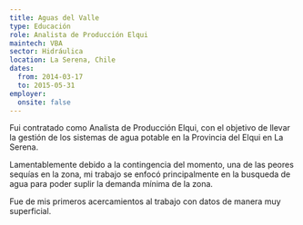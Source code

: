 ```yaml
---
title: Aguas del Valle
type: Educación
role: Analista de Producción Elqui
maintech: VBA
sector: Hidráulica
location: La Serena, Chile
dates:
  from: 2014-03-17
  to: 2015-05-31
employer:
  onsite: false
---
```


Fui contratado como Analista de Producción Elqui, con el objetivo de llevar la gestión de los sistemas de agua potable en la Provincia del Elqui en La Serena. 

Lamentablemente debido a la contingencia del momento, una de las peores sequías en la zona, mi trabajo se enfocó principalmente en la busqueda de agua para poder suplir la demanda mínima de la zona.

Fue de mis primeros acercamientos al trabajo con datos de manera muy superficial.